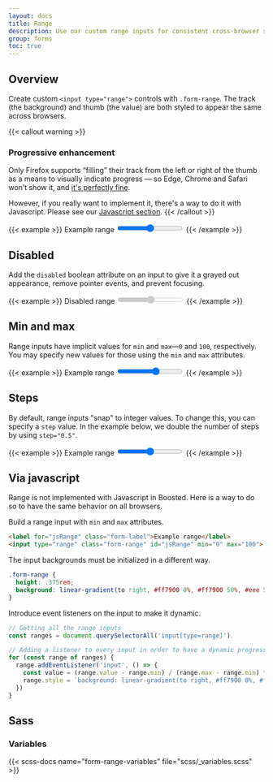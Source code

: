 ```yaml
---
layout: docs
title: Range
description: Use our custom range inputs for consistent cross-browser styling and built-in customization.
group: forms
toc: true
---
```


## Overview

Create custom `<input type="range">` controls with `.form-range`. The track (the background) and thumb (the value) are both styled to appear the same across browsers.

{{< callout warning >}}
### Progressive enhancement

Only Firefox supports “filling” their track from the left or right of the thumb as a means to visually indicate progress — so Edge, Chrome and Safari won’t show it, and [it's perfectly fine](https://alistapart.com/article/understandingprogressiveenhancement/).

However, if you really want to implement it, there's a way to do it with Javascript. Please see our [Javascript section](#via-javascript).
{{< /callout >}}

{{< example >}}
<label for="customRange1" class="form-label">Example range</label>
<input type="range" class="form-range" id="customRange1">
{{< /example >}}

## Disabled

Add the `disabled` boolean attribute on an input to give it a grayed out appearance, remove pointer events, and prevent focusing.

{{< example >}}
<label for="disabledRange" class="form-label is-disabled">Disabled range</label>
<input type="range" class="form-range" id="disabledRange" disabled>
{{< /example >}}

## Min and max

Range inputs have implicit values for `min` and `max`—`0` and `100`, respectively. You may specify new values for those using the `min` and `max` attributes.

{{< example >}}
<label for="customRange2" class="form-label">Example range</label>
<input type="range" class="form-range" min="0" max="5" id="customRange2">
{{< /example >}}

## Steps

By default, range inputs "snap" to integer values. To change this, you can specify a `step` value. In the example below, we double the number of steps by using `step="0.5"`.

{{< example >}}
<label for="customRange3" class="form-label">Example range</label>
<input type="range" class="form-range" min="0" max="5" step="0.5" id="customRange3">
{{< /example >}}

## Via javascript

Range is not implemented with Javascript in Boosted. Here is a way to do so to have the same behavior on all browsers.

Build a range input with `min` and `max` attributes.

```html
<label for="jsRange" class="form-label">Example range</label>
<input type="range" class="form-range" id="jsRange" min="0" max="100">
```

The input backgrounds must be initialized in a different way.

```scss
.form-range {
  height: .375rem;
  background: linear-gradient(to right, #ff7900 0%, #ff7900 50%, #eee 50%, #eee 100%); // Change the 50%s in order to change the initialization.
}
```

Introduce event listeners on the input to make it dynamic.

```js
// Getting all the range inputs
const ranges = document.querySelectorAll('input[type=range]')

// Adding a listener to every input in order to have a dynamic progress
for (const range of ranges) {
  range.addEventListener('input', () => {
    const value = (range.value - range.min) / (range.max - range.min) * 100
    range.style = `background: linear-gradient(to right, #ff7900 0%, #ff7900 ${value}%, #eee ${value}%, #eee 100%);`
  })
}
```

## Sass

### Variables

{{< scss-docs name="form-range-variables" file="scss/_variables.scss" >}}
